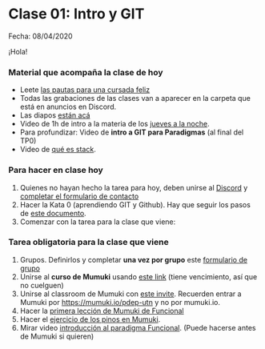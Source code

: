 # Clase 01: Intro y GIT

Fecha: 08/04/2020

¡Hola!

### Material que acompaña la clase de hoy

* Leete [las pautas para una cursada feliz](https://docs.google.com/document/d/e/2PACX-1vQzHlc-zCneqosVAeyV7ItvytosboCFFI6akSTx7Mbs-MsDpq8XgpkolfhkbIOPtrjAnA_8YffuZxez/pub)
* Todas las grabaciones de las clases van a aparecer en la carpeta que está en anuncios en Discord. 
* Las diapos [están acá](https://docs.google.com/presentation/d/1nhDXAcLihYw9qfvMH_A7lRUmieZJawzv7yDSJsAwkME/edit?usp=sharing)
* Video de 1h de intro a la materia de los [jueves a la noche](https://www.youtube.com/watch?v=z20-xv5eLFA&ab_channel=ParadigmasdeProgramaci%C3%B3n-JuevesNoche).
* Para profundizar: Video de **intro a GIT para Paradigmas** (al final del TP0)
* Video de [qué es stack](https://www.youtube.com/watch?v=FCwwOM_7jZo).

### Para hacer en clase hoy

1. Quienes no hayan hecho la tarea para hoy, deben unirse al [Discord](https://discord.gg/XeK7k9hwwg) y [completar el formulario de contacto](https://docs.google.com/forms/d/e/1FAIpQLScmQGCDNKK57S7pwONA5JD5F7jt5Am0CTvgOVbTTxHE_8mzOw/viewform)
2. Hacer la Kata 0 (aprendiendo GIT y Github). Hay que seguir los pasos de [este documento](https://docs.google.com/document/d/120KYLdaCWBydd2CZ5mYfwU2I5G1GbfwntOKqbOxvwbM/edit?usp=sharing).
3. Comenzar con la tarea para la clase que viene:

### Tarea obligatoria para la clase que viene

1. Grupos. Definirlos y completar **una vez por grupo** este [formulario de grupo](https://docs.google.com/forms/d/e/1FAIpQLSfWruzhTcWaHexfOQ_DDsFkNKCIbNLpvZTS28kYYPC98HIyEA/viewform)
2. Unirse al **curso de Mumuki** usando [este link](https://mumuki.io/pdep-utn/join/6_FJ7Q) (tiene vencimiento, así que no cuelguen)
3. Unirse al classroom de Mumuki con [este invite](https://mumuki.io/pdep-utn/join/6_FJ7Q). Recuerden entrar a Mumuki por https://mumuki.io/pdep-utn y no por mumuki.io.
4. Hacer la [primera lección de Mumuki de Funcional](https://mumuki.io/pdep-utn/lessons/688-programacion-funcional-valores-y-funciones)  
5. Hacer el [ejercicio de los pinos en Mumuki](https://mumuki.io/pdep-utn/exercises/9207-programacion-funcional-practica-valores-y-funciones-pinos). 
6. Mirar video [introducción al paradigma Funcional](https://www.youtube.com/watch?v=ypPigrP7XXs). (Puede hacerse antes de Mumuki si quieren) 


